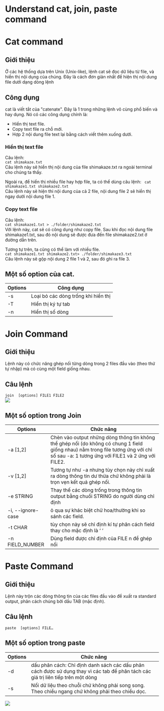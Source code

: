 ﻿# Understand cat, join, paste command

# Cat command

## Giới thiệu
Ở các hệ thống dựa trên Unix (Unix-like), lệnh cat sẽ đọc dữ liệu từ file, và hiển thị nội dụng của chúng. Đây là cách đơn giản nhất để hiện thị nội dung file dưới dạng dòng lệnh

## Công dụng

cat là viết tắt của "catenate". Đây là 1 trong những lệnh vô cùng phổ biến và hay dụng. Nó có các công dụng chính là:  

-  Hiển thị text file.
- Copy text file ra chỗ mới.
- Hợp 2 nội dung file text lại bằng cách viết thêm xuống dưới.

### Hiển thị text file
Câu lệnh:  
```cat shimakaze.txt```  
Câu lệnh này sẽ hiển thị nội dung của file shimakaze.txt ra ngoài terminal cho chúng ta thấy.

Ngoài ra, để hiển thị nhiều file hay hợp file, ta có thể dùng câu lệnh:
``` cat shimakaze1.txt shimakaze2.txt```  
Câu lệnh này sẽ hiện thi nội dung của cả 2 file, nội dung file 2 sẽ hiển thị ngay dưới nội dung file 1.

### Copy text file
Câu lệnh:  
```cat shimakaze1.txt > ./folder/shimakaze2.txt```  
Với lệnh này, cat sẽ có công dụng như copy file. Sau khi đọc nội dung file shimakaze1.txt, sau đó nội dung sẽ được đưa đến file shimakaze2.txt ở đường dẫn trên.

Tương tự trên, ta cũng có thể làm với nhiều file.  
```cat shimakaze1.txt shimakaze2.txt> ./folder/shimakaze3.txt```  
Câu lệnh này sẽ gộp nội dung 2 file 1 và 2, sau đó ghi ra file 3.

## Một số option của cat.
| Options | Công dụng |
|--|--|
| -s | Loại bỏ các dòng trống khi hiển thị |
| -T | Hiển thị ký tự tab |
| -n | Hiển thị số dòng |


# Join Command
## Giới thiệu

Lệnh này có chức năng ghép nối từng dòng trong 2 files đầu vào (theo thứ tự nhập) mà có cùng một field giống nhau.

## Câu lệnh
```join  [options] FILE1 FILE2```  
<img src = "../../Images/I. Working_On_The_Command_Line/7. Understand cat, join, paste command/Anh_1.png">

## Một số option trong Join
| Options | Chức năng |
|--|--|
| -a [1,2] | Chèn vào output những dòng thông tin không thể ghép nối (do không có chung 1 field giống nhau) nằm trong file tương ứng với chỉ số sau -a: 1 tương ứng với FILE1 và 2 ứng với FILE2. |
|-v [1,2] | Tương tự như -a nhưng tùy chọn này chỉ xuất ra dòng thông tin dư thừa chứ không phải là trọn vẹn kết quả ghép nối.|
|-e STRING|Thay thế các dòng trống trong thông tin output bằng chuổi STRING do người dùng chỉ định|
|-i, --ignore-case|ỏ qua sự khác biệt chữ hoa/thường khi so sánh các field.|
|-t CHAR|tùy chọn này sẽ chỉ định kí tự phân cách field thay cho mặc định là ‘ ‘|
|-n FIELD_NUMBER|Dùng field được chỉ định của FILE n để ghép nối| 


# Paste Command
## Giới thiệu
Lệnh này trộn các dòng thông tin của các files đầu vào để xuất ra standard output, phân cách chúng bởi dấu TAB (mặc định).

## Câu lệnh
```paste  [options] FILE…```

## Một số option trong paste
| Options | Chức năng |
|--|--|
| -d | dấu phân cách: Chỉ định danh sách các dấu phân cách được sử dụng thay vì các tab để phân tách các giá trị liên tiếp trên một dòng |
| -s |Nối dữ liệu theo chuỗi chứ không phải song song. Theo chiều ngang chứ không phải theo chiều dọc.|  

<img src = "../../Images/I. Working_On_The_Command_Line/7. Understand cat, join, paste command/Anh_2.png">




